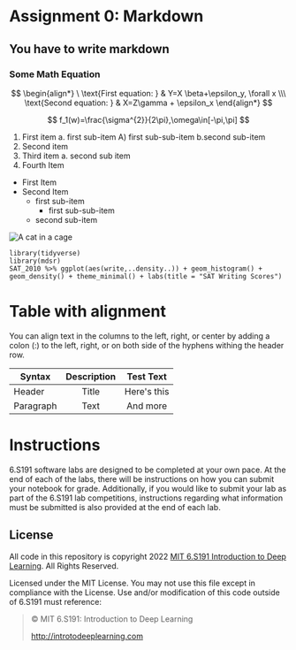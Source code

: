 # Assignment 0: Markdown
## You have to write markdown
### Some Math Equation
$$
\begin{align*}
\ \text{First  equation: } & Y=X \beta+\epsilon_y, \forall x  
\\\ \text{Second equation: } &  X=Z\gamma + \epsilon_x
\end{align*}
$$ 

$$
f_1(w)=\frac{\sigma^{2}}{2\pi},\omega\in[-\pi,\pi]
$$


1. First item a. first sub-item A) first sub-sub-item b.second sub-item
2. Second item
3. Third item a. second sub item
4. Fourth Item

* First Item
* Second Item
  * first sub-item
    * first sub-sub-item
  * second sub-item

![A cat in a cage](https://camo.githubusercontent.com/e6947af48fb1f3bb4f8238ee96f307dc6ddc9c9640c373484badd0cd42a3a25d/68747470733a2f2f69636f6e732e69636f6e617263686976652e636f6d2f69636f6e732f69636f6e6b612f6d656f772f3235362f6361742d636167652d69636f6e2e706e67)

```
library(tidyverse)
library(mdsr)
SAT_2010 %>% ggplot(aes(write,..density..)) + geom_histogram() +
geom_density() + theme_minimal() + labs(title = "SAT Writing Scores")
```


# Table with alignment
You can align text in the columns to the left, right, or center by adding a
colon (\:) to the left, right, or on both side of the hyphens withing the header row.

| Syntax | Description | Test Text |
| ------ | :---------: | :--: |
| Header | Title | Here's this |
| Paragraph | Text | And more |

# Instructions
6.S191 software labs are designed to be completed at your own pace. At the end of each
of the labs, there will be instructions on how you can submit your notebook for grade.
Additionally, if you would like to submit your lab as part of the 6.S191 lab competitions,
instructions regarding what information must be submitted is also provided at the end of
each lab.

## License
All code in this repository is copyright 2022 [MIT 6.S191 Introduction to Deep Learning](http://introtodeeplearning.com/). All Rights Reserved.

Licensed under the MIT License. You may not use this file except in compliance with the
License. Use and/or modification of this code outside of 6.S191 must reference:

> © MIT 6.S191: Introduction to Deep Learning
>
> http://introtodeeplearning.com
